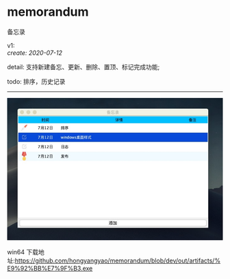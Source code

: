# memorandum
备忘录

v1:  
  _create: 2020-07-12_  
 
 detail: 支持新建备忘、更新、删除、置顶、标记完成功能; 
 
 todo: 排序，历史记录
 
  ---------------------------
  ![预览](https://github.com/hongyangyao/memorandum/blob/dev/out/artifacts/%7BC3BD9594-B38A-FB7F-EED1-2B6A1CFE3194%7D.jpg)


win64 下载地址:https://github.com/hongyangyao/memorandum/blob/dev/out/artifacts/%E9%92%BB%E7%9F%B3.exe

